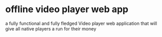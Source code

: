 # offline video player web app
a fully functional and fully fledged Video player web application that will give all native players a run for their money
